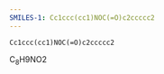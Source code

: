 ```yaml
---
SMILES-1: Cc1ccc(cc1)NOC(=O)c2ccccc2
---
```

```smiles
Cc1ccc(cc1)NOC(=O)c2ccccc2
```
C<sub>8</sub>H9NO2
